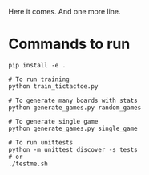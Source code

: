 Here it comes.
And one more line.

# Commands to run
```
pip install -e .

# To run training
python train_tictactoe.py

# To generate many boards with stats
python generate_games.py random_games

# To generate single game
python generate_games.py single_game

# To run unittests
python -m unittest discover -s tests
# or
./testme.sh
```
